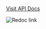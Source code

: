 [Visit API Docs](/ospreysearch/data-ingestion)

![Redoc link](/content/dataingestion/schema/api.png)
